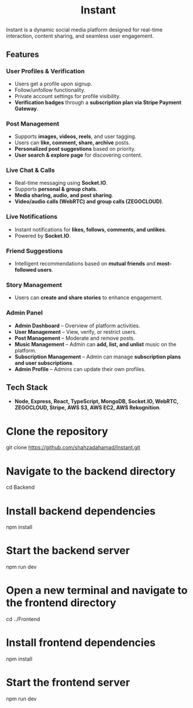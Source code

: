 # <p align="center">Instant</p>

Instant is a dynamic social media platform designed for real-time interaction, content sharing, and seamless user engagement.

## Features

### **User Profiles & Verification**
- Users get a profile upon signup.
- Follow/unfollow functionality.
- Private account settings for profile visibility.
- **Verification badges** through a **subscription plan via Stripe Payment Gateway**.

### **Post Management**
- Supports **images, videos, reels**, and user tagging.
- Users can **like, comment, share, archive** posts.
- **Personalized post suggestions** based on priority.
- **User search & explore page** for discovering content.

### **Live Chat & Calls**
- Real-time messaging using **Socket.IO**.
- Supports **personal & group chats**.
- **Media sharing, audio, and post sharing**.
- **Video/audio calls (WebRTC) and group calls (ZEGOCLOUD)**.

### **Live Notifications**
- Instant notifications for **likes, follows, comments, and unlikes**.
- Powered by **Socket.IO**.

### **Friend Suggestions**
- Intelligent recommendations based on **mutual friends** and **most-followed users**.

### **Story Management**
- Users can **create and share stories** to enhance engagement.

### **Admin Panel**
- **Admin Dashboard** – Overview of platform activities.
- **User Management** – View, verify, or restrict users.
- **Post Management** – Moderate and remove posts.
- **Music Management** – Admin can **add, list, and unlist** music on the platform.
- **Subscription Management** – Admin can manage **subscription plans and user subscriptions**.
- **Admin Profile** – Admins can update their own profiles.

## Tech Stack
- **Node, Express, React, TypeScript, MongoDB, Socket.IO, WebRTC, ZEGOCLOUD, Stripe, AWS S3, AWS EC2, AWS Rekognition**.

# Clone the repository
git clone https://github.com/shahzadahamad/Instant.git

# Navigate to the backend directory
cd Backend

# Install backend dependencies
npm install

# Start the backend server
npm run dev

# Open a new terminal and navigate to the frontend directory
cd ../Frontend

# Install frontend dependencies
npm install

# Start the frontend server
npm run dev
